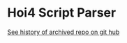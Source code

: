 # Hoi4 Script Parser

[See history of archived repo on git hub](https://github.com/Supheria/Hoi4-Script-Parser)
